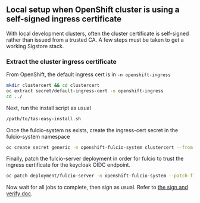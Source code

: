 ## Local setup when OpenShift cluster is using a self-signed ingress certificate

With local development clusters, often the cluster certificate is self-signed rather than issued from a trusted CA. A few steps must be taken to get a working Sigstore stack.

### Extract the cluster ingress certificate

From OpenShift, the default ingress cert is in `-n openshift-ingress`

```bash
mkdir clustercert && cd clustercert
oc extract secret/default-ingress-cert -n openshift-ingress
cd ../
```

Next, run the install script as usual

```bash
/path/to/tas-easy-install.sh
```

Once the fulcio-system ns exists, create the ingress-cert secret in the fulcio-system namespace

```bash
oc create secret generic -n openshift-fulcio-system clustercert --from-file=/path/to/clustercert/tls.crt
```

Finally, patch the fulcio-server deployment in order for
fulcio to trust the ingress certificate for the keycloak OIDC endpoint.

```bash
oc patch deployment/fulcio-server -n openshift-fulcio-system --patch-file /path/to/securesign/sigstore-ocp/hack/fulcio-patch-self-signed-oidc.yaml
```

Now wait for all jobs to complete, then sign as usual. Refer to [the sign and verify doc](sign-verify.md).
